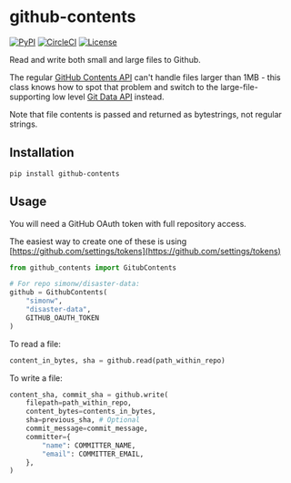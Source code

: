 # github-contents

[![PyPI](https://img.shields.io/pypi/v/github-contents.svg)](https://pypi.org/project/github-contents/)
[![CircleCI](https://circleci.com/gh/simonw/github-contents.svg?style=svg)](https://circleci.com/gh/simonw/github-contents)
[![License](https://img.shields.io/badge/license-Apache%202.0-blue.svg)](https://github.com/simonw/datasette-json-html/blob/master/LICENSE)

Read and write both small and large files to Github.

The regular [GitHub Contents API](https://developer.github.com/v3/repos/contents/) can't handle files larger than 1MB - this class knows how to spot that problem and switch to the large-file-supporting low level [Git Data API](https://developer.github.com/v3/git/) instead.

Note that file contents is passed and returned as bytestrings, not regular strings.

## Installation

    pip install github-contents

## Usage

You will need a GitHub OAuth token with full repository access.

The easiest way to create one of these is using [https://github.com/settings/tokens](https://github.com/settings/tokens)

```python
from github_contents import GitubContents

# For repo simonw/disaster-data:
github = GithubContents(
    "simonw",
    "disaster-data",
    GITHUB_OAUTH_TOKEN
)
```
To read a file:
```python
content_in_bytes, sha = github.read(path_within_repo)
```
To write a file:
```python
content_sha, commit_sha = github.write(
    filepath=path_within_repo,
    content_bytes=contents_in_bytes,
    sha=previous_sha, # Optional
    commit_message=commit_message,
    committer={
        "name": COMMITTER_NAME,
        "email": COMMITTER_EMAIL,
    },
)
```
